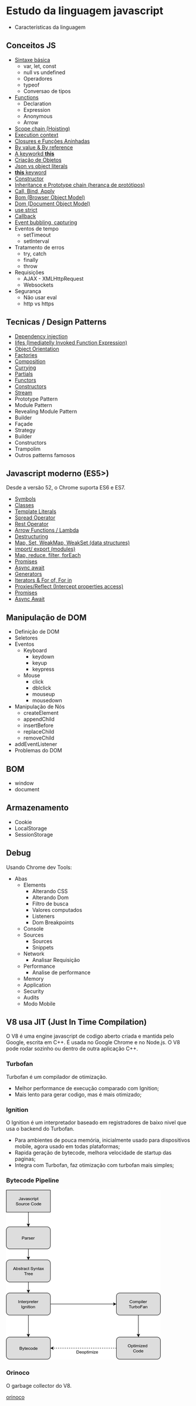 # Estudo da linguagem javascript

* Características da linguagem

## Conceitos JS

* [Sintaxe básica](content/basic_syntax.md)
  * var, let, const
  * null vs undefined
  * Operadores
  * typeof
  * Conversao de tipos
* [Functions](content/functions.md) 
  * Declaration
  * Expression
  * Anonymous
  * Arrow
* [Scope chain (Hoisting)](content/hoisting.md)
* [Execution context](content/execution_context.md)
* [Closures e Funções Aninhadas](content/closures.md)
* [By value & By reference](content/byvalue_byreference.md)
* [A keyworkd **this**](content/this_keyword.md)
* [Criação de Objetos](content/object_creation.md)
* [Json vs object literals](content/json_vs_object_literals.md)
* [**this** keyword](content/this_keyword.md)
* [Constructor](content/constructor.md)
* [Inheritance e Prototype chain (herança de protótipos)](content/inheritance.md)
* [Call, Bind, Apply](content/call_bind_apply.md)
* [Bom (Browser Object Model)](content/bom.md)
* [Dom (Document Object Model)](content/dom.md)
* [use strict](content/use_strict.md)
* [Callback](content/callback.md)
* [Event bubbling, capturing](content/event_bubbling_capturing.md)
* Eventos de tempo
  * setTimeout
  * setInterval
* Tratamento de erros
  * try, catch
  * finally 
  * throw
* Requisições
  * AJAX - XMLHttpRequest
  * Websockets
* Segurança
  * Não usar eval
  * http vs https

## Tecnicas / Design Patterns

* [Dependency injection](content/dependency_injection.md)
* [Iifes (Imediatelly Invoked Function Expression)](iifes.md)
* [Object Orientation](content/object_orientation.md)
* [Factories](content/factories.md)
* [Composition](content/composition.md)
* [Currying](content/currying.md)
* [Partials](content/partials.md)
* [Functors](content/functors.md)
* [Constructors](content/constructor.md)
* [Stream](content/stream.md)
* Prototype Pattern
* Module Pattern
* Revealing Module Pattern
* Builder
* Façade
* Strategy
* Builder
* Constructors
* Trampolim
* Outros patterns famosos

## Javascript moderno (ES5>)

Desde a versão 52, o Chrome suporta ES6 e ES7.

* [Symbols](content/symbols.md)
* [Classes](content/class.md)
* [Template Literals](content/template_literals.md)
* [Spread Operator](content/spread.md)
* [Rest Operator](content/rest_operator.md)
* [Arrow Functions / Lambda](content/functions.md)
* [Destructuring](content/destructuring.md)
* [Map, Set, WeakMap, WeakSet (data structures)](content/data_structures.md)
* [import/ export (modules)](content/import_export.md)
* [Map, reduce, filter, forEach](content/map_reduce_filter.md)
* [Promises](content/promises.md)
* [Async await](content/async_await.md)
* [Generators](content/generators.md)
* [Iterators & For of, For in](content/iterators.md)
* [Proxies/Reflect (Intercept properties access)](content/interceptable.md)
* [Promises](content/promises.md)
* [Async Await](content/async_await.md)

## Manipulação de DOM

* Definição de DOM
* Seletores
* Eventos
  * Keyboard
    * keydown
    * keyup
    * keypress
  * Mouse
    * click
    * dblclick
    * mouseup
    * mousedown
* Manipulação de Nós 
  * createElement
  * appendChild
  * insertBefore
  * replaceChild
  * removeChild
* addEventListener
* Problemas do DOM

## BOM

* window
* document

## Armazenamento

* Cookie
* LocalStorage
* SessionStorage

## Debug

Usando Chrome dev Tools:
* Abas
  * Elements
    * Alterando CSS
    * Alterando Dom
    * Filtro de busca
    * Valores computados
    * Listeners
    * Dom Breakpoints
  * Console
  * Sources
    * Sources
    * Snippets
  * Network
    * Analisar Requisição
  * Performance
    * Analise de performance
  * Memory
  * Application
  * Security
  * Audits
  * Modo Mobile

## V8 usa JIT (Just In Time Compilation)

O V8 é uma engine javascript de codigo aberto criada e mantida pelo Google, escrita em C++. É usada no Google Chrome e no Node.js. O V8 pode rodar sozinho ou dentro de outra aplicação C++.

### Turbofan

Turbofan é um compilador de otimização.

* Melhor performance de execução comparado com Ignition;
* Mais lento para gerar codigo, mas é mais otimizado;

### Ignition

O Ignition é um interpretador baseado em registradores de baixo nivel que usa o backend do Turbofan.

* Para ambientes de pouca memória, inicialmente usado para dispositivos mobile, agora usado em todas plataformas;
* Rapida geração de bytecode, melhora velocidade de startup das paginas;
* Integra com Turbofan, faz otimização com turbofan mais simples;

### Bytecode Pipeline

![V8](images/ignition_turbofan.png)

### Orinoco

O garbage collector do V8.

[orinoco](https://v8project.blogspot.com/2016/04/jank-busters-part-two-orinoco.html)